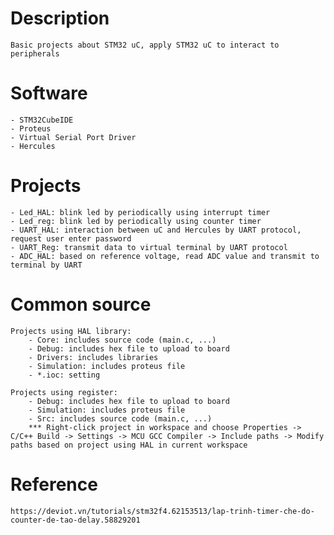 # Description
    Basic projects about STM32 uC, apply STM32 uC to interact to peripherals

# Software
    - STM32CubeIDE
    - Proteus
    - Virtual Serial Port Driver
    - Hercules

# Projects
    - Led_HAL: blink led by periodically using interrupt timer
    - Led_reg: blink led by periodically using counter timer
    - UART_HAL: interaction between uC and Hercules by UART protocol, request user enter password
    - UART_Reg: transmit data to virtual terminal by UART protocol
    - ADC_HAL: based on reference voltage, read ADC value and transmit to terminal by UART

# Common source
    Projects using HAL library:
        - Core: includes source code (main.c, ...) 
        - Debug: includes hex file to upload to board
        - Drivers: includes libraries
        - Simulation: includes proteus file
        - *.ioc: setting

    Projects using register:
        - Debug: includes hex file to upload to board
        - Simulation: includes proteus file
        - Src: includes source code (main.c, ...)
        *** Right-click project in workspace and choose Properties -> C/C++ Build -> Settings -> MCU GCC Compiler -> Include paths -> Modify paths based on project using HAL in current workspace 

# Reference
    https://deviot.vn/tutorials/stm32f4.62153513/lap-trinh-timer-che-do-counter-de-tao-delay.58829201